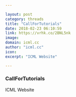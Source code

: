```yaml
---

layout: post
category: threads
title: "CallForTutorials"
date: 2018-02-23 06:10:59
link: https://vrhk.co/2BNL5nk
image: 
domain: icml.cc
author: "icml.cc"
icon: 
excerpt: "ICML Website"

---
```


### CallForTutorials

ICML Website
